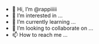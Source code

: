 - 👋 Hi, I’m @rappiiiii
- 👀 I’m interested in ...
- 🌱 I’m currently learning ...
- 💞️ I’m looking to collaborate on ...
- 📫 How to reach me ...

<!---
rappiiiii/rappiiiii is a ✨ special ✨ repository because its `README.md` (this file) appears on your GitHub profile.
You can click the Preview link to take a look at your changes.
--->
